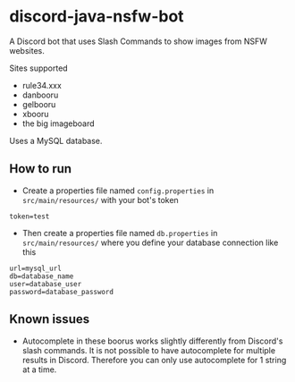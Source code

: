 # discord-java-nsfw-bot

A Discord bot that uses Slash Commands to show images from NSFW websites.

Sites supported
- rule34.xxx
- danbooru
- gelbooru
- xbooru
- the big imageboard

Uses a MySQL database.

## How to run
- Create a properties file named `config.properties` in `src/main/resources/` with your bot's token
```properties
token=test
```
- Then create a properties file named `db.properties` in `src/main/resources/` where you define your database connection like this
```properties
url=mysql_url
db=database_name
user=database_user
password=database_password
```

## Known issues
- Autocomplete in these boorus works slightly differently from Discord's slash commands. It is not possible to have autocomplete for multiple results in Discord. Therefore you can only use autocomplete for 1 string at a time.

